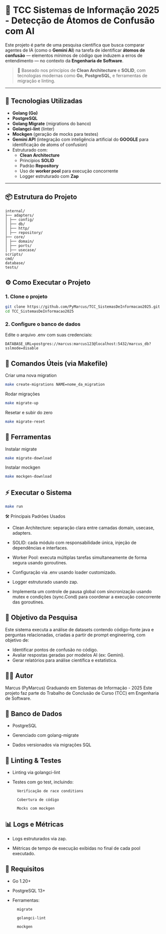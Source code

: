 # 🔬 TCC Sistemas de Informação 2025 - Detecção de Átomos de Confusão com AI

Este projeto é parte de uma pesquisa científica que busca comparar agentes de IA (como o **Gemini AI**) na tarefa de identificar **átomos de confusão** — elementos mínimos de código que induzem a erros de entendimento — no contexto da **Engenharia de Software**.

> 🧩 Baseado nos princípios de **Clean Architecture** e **SOLID**, com tecnologias modernas como **Go**, **PostgreSQL**, e ferramentas de migração e linting.

---

## 🚀 Tecnologias Utilizadas

- **Golang (Go)**
- **PostgreSQL**
- **Golang Migrate** (migrations do banco)
- **Golangci-lint** (linter)
- **Mockgen** (geração de mocks para testes)
- **Gemini API** (integração com inteligência artificial do **GOOGLE** para identificação de atoms of confusion)
- Estruturado com:
  - **Clean Architecture**
  - Princípios **SOLID**
  - Padrão **Repository**
  - Uso de **worker pool** para execução concorrente
  - Logger estruturado com **Zap**

---

## 📦 Estrutura do Projeto
    internal/
    ├── adapters/
    │ ├── config/
    │ ├── db/
    │ ├── http/
    │ ├── repository/
    ├── core/
    │ ├── domain/
    │ ├── ports/
    │ ├── usecase/
    scripts/
    cmd/
    database/
    tests/

## ⚙️ Como Executar o Projeto

### 1. Clone o projeto
```bash
git clone https://github.com/PyMarcus/TCC_SistemasDeInformacao2025.git
cd TCC_SistemasDeInformacao2025
```

### 2. Configure o banco de dados

Edite o arquivo .env com suas credenciais:

    DATABASE_URL=postgres://marcus:marcus123@localhost:5432/marcus_db?sslmode=disable

## 📂 Comandos Úteis (via Makefile)

Criar uma nova migration
```bash
make create-migrations NAME=nome_da_migration
```
Rodar migrações
```bash
make migrate-up
```
Resetar e subir do zero
```bash
make migrate-reset
```

## 🐳 Ferramentas

Instalar migrate
```bash
make migrate-download
```

Instalar mockgen
```bash
make mockgen-download
```

## ⚡ Executar o Sistema
```bash
make run
```

🛠️ Principais Padrões Usados

* Clean Architecture: separação clara entre camadas domain, usecase, adapters.
    
* SOLID: cada módulo com responsabilidade única, injeção de dependências e interfaces.
    
* Worker Pool: executa múltiplas tarefas simultaneamente de forma segura usando goroutines.
    
* Configuração via .env usando loader customizado.
    
* Logger estruturado usando zap.

* Implementa um controle de pausa global com sincronização usando mutex e condições (sync.Cond) para coordenar a execução concorrente das goroutines.

## 🎯 Objetivo da Pesquisa

Este sistema executa a análise de datasets contendo código-fonte java e perguntas relacionadas, criadas a partir de prompt engineering, com objetivo de:

* Identificar pontos de confusão no código.
* Avaliar respostas geradas por modelos AI (ex: Gemini).
* Gerar relatórios para análise científica e estatística.

## 👨‍🔬 Autor

Marcus (PyMarcus)
Graduando em Sistemas de Informação - 2025
Este projeto faz parte do Trabalho de Conclusão de Curso (TCC) em Engenharia de Software.

## 🐘 Banco de Dados

* PostgreSQL

* Gerenciado com golang-migrate

* Dados versionados via migrações SQL

## 🧹 Linting & Testes

* Linting via golangci-lint

* Testes com go test, incluindo:

        Verificação de race conditions

        Cobertura de código

        Mocks com mockgen

## 📊 Logs e Métricas

* Logs estruturados via zap.

* Métricas de tempo de execução exibidas no final de cada pool executado.

## 🏁 Requisitos

* Go 1.20+

* PostgreSQL 13+

* Ferramentas:

        migrate

        golangci-lint

        mockgen
